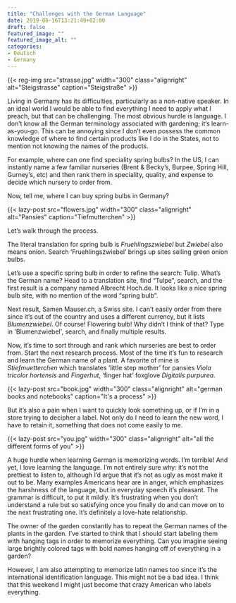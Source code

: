 ```yaml
---
title: "Challenges with the German Language"
date: 2019-06-16T13:21:49+02:00
draft: false
featured_image: ""
featured_image_alt: ""
categories:
- Deutsch
- Germany
---
```

{{< reg-img src="strasse.jpg" width="300" class="alignright" alt="Steigstrasse" caption="Steigstraße"  >}}

Living in Germany has its difficulties, particularly as a non-native speaker. In an ideal world I would be able to find everything I need to apply what I preach, but that can be challenging. The most obvious hurdle is language. I don’t know all the German terminology associated with gardening; it’s learn-as-you-go. This can be annoying since I don’t even possess the common knowledge of where to find certain products like I do in the States, not to mention not knowing the names of the products.

For example, where can one find speciality spring bulbs? In the US, I can instantly name a few familiar nurseries (Brent & Becky’s, Burpee, Spring Hill, Gurney’s, etc) and then rank them in speciality, quality, and expense to decide which nursery to order from.

Now, tell me, where I can buy spring bulbs in Germany?

{{< lazy-post src="flowers.jpg" width="300" class="alignright" alt="Pansies" caption="Tiefmutterchen"  >}}

Let’s walk through the process.

The literal translation for spring bulb is *Fruehlingszwiebel* but *Zwiebel* also means onion. Search ‘Fruehlingszwiebel’ brings up sites selling green onion bulbs.

Let’s use a specific spring bulb in order to refine the search: Tulip. What’s the German name? Head to a translation site, find “Tulpe”, search, and the first result is a company named Albrecht Hoch.de. It looks like a nice spring bulb site, with no mention of the word “spring bulb”.

Next result, Samen Mauser.ch, a Swiss site. I can’t easily order from there since it’s out of the country and uses a different currency, but it lists *Blumenzwiebel*. Of course! Flowering bulb! Why didn’t I think of that? Type in 'Blumenzwiebel', search, and finally multiple results.

Now, it’s time to sort through and rank which nurseries are best to order from. Start the next research process.
Most of the time it’s fun to research and learn the German name of a plant. A favorite of mine is *Stiefmuetterchen* which translates ‘little step mother’ for pansies *Viola tricolor hortensis* and *Fingerhut*, ‘finger hat’ foxglove *Digitalis purpurea*.

{{< lazy-post src="book.jpg" width="300" class="alignright" alt="german books and notebooks" caption="It's a process"  >}}

But it’s also a pain when I want to quickly look something up, or if I’m in a store trying to decipher a label. Not only do I need to learn the new word, I have to retain it, something that does not come easily to me.

{{< lazy-post src="you.jpg" width="300" class="alignright" alt="all the different forms of you"  >}}

A huge hurdle when learning German is memorizing words. I’m terrible! And yet, I love learning the language. I’m not entirely sure why: it’s not the prettiest to listen to, although I’d argue that it’s not as ugly as most make it out to be. Many examples Americans hear are in anger, which emphasizes the harshness of the language, but in everyday speech it’s pleasant. The grammar is difficult, to put it mildly. It’s frustrating when you don’t understand a rule but so satisfying once you finally do and can move on to the next frustrating one. It’s definitely a love-hate relationship.

The owner of the garden constantly has to repeat the German names of the plants in the garden. I’ve started to think that I should start labeling them with hanging tags in order to memorize everything. Can you imagine seeing large brightly colored tags with bold names hanging off of everything in a garden?

However, I am also attempting to memorize latin names too since it’s the international identification language. This might not be a bad idea. I think that this weekend I might just become that crazy American who labels everything.

